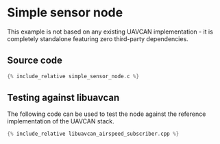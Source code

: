 ---
---

# Simple sensor node

This example is not based on any existing UAVCAN implementation -
it is completely standalone featuring zero third-party dependencies.

## Source code

```c
{% include_relative simple_sensor_node.c %}
```

## Testing against libuavcan

The following code can be used to test the node against the reference implementation of the UAVCAN stack.

```c++
{% include_relative libuavcan_airspeed_subscriber.cpp %}
```
